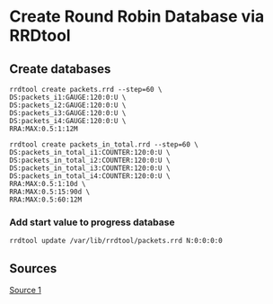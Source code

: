 # Create Round Robin Database via RRDtool

## Create databases

```shellscript
rrdtool create packets.rrd --step=60 \
DS:packets_i1:GAUGE:120:0:U \
DS:packets_i2:GAUGE:120:0:U \
DS:packets_i3:GAUGE:120:0:U \
DS:packets_i4:GAUGE:120:0:U \
RRA:MAX:0.5:1:12M

rrdtool create packets_in_total.rrd --step=60 \ DS:packets_in_total_i1:COUNTER:120:0:U \ DS:packets_in_total_i2:COUNTER:120:0:U \ DS:packets_in_total_i3:COUNTER:120:0:U \ DS:packets_in_total_i4:COUNTER:120:0:U \
RRA:MAX:0.5:1:10d \
RRA:MAX:0.5:15:90d \
RRA:MAX:0.5:60:12M
```

### Add start value to progress database
```shellscript
rrdtool update /var/lib/rrdtool/packets.rrd N:0:0:0:0
```

## Sources

[Source 1](https://oss.oetiker.ch/rrdtool/doc/rrdcreate.en.html)